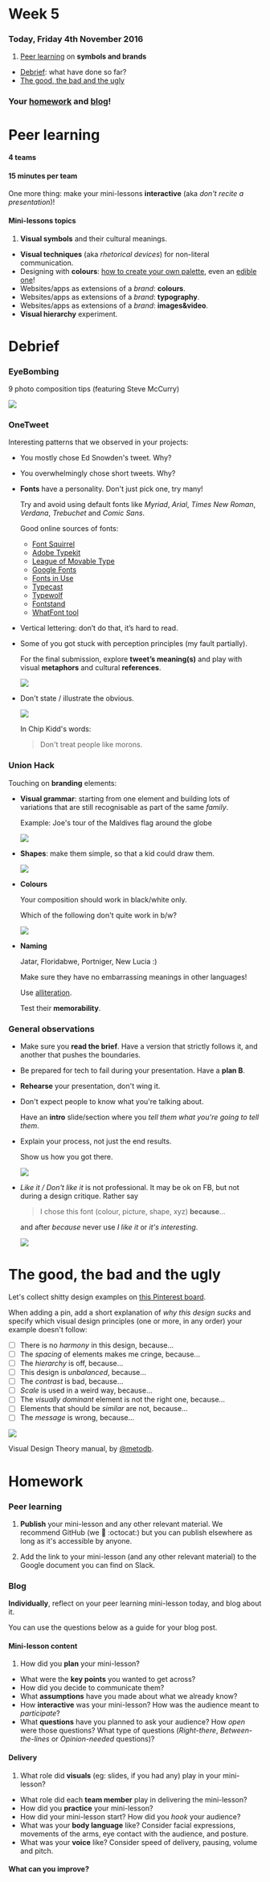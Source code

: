 # Week 5

### Today, Friday 4th November 2016

1. [Peer learning](#peer-learning) on **symbols and brands** 
* [Debrief](#debrief): what have done so far?
* [The good, the bad and the ugly](#the-good-the-bad-and-the-ugly)

<!--* Workshop: how to present your work-->

### Your [homework](#homework) and [blog](#blog)!


# Peer learning

#### 4 teams

#### 15 minutes per team

One more thing: make your mini-lessons **interactive** (aka *don't recite a presentation*)!

#### Mini-lessons topics

1. **Visual symbols** and their cultural meanings.
* **Visual techniques** (aka *rhetorical devices*) for non-literal communication.
* Designing with **colours**: [how to create your own palette](http://www.smashingmagazine.com/2010/02/color-theory-for-designer-part-3-creating-your-own-color-palettes), even an [edible one](http://idsgn.org/posts/an-edible-color-palette)!
* Websites/apps as extensions of a *brand*: **colours**.
* Websites/apps as extensions of a *brand*: **typography**.
* Websites/apps as extensions of a *brand*: **images&video**.
* **Visual hierarchy** experiment.


# Debrief

### EyeBombing

9 photo composition tips (featuring Steve McCurry)

[![](https://github.com/RavensbourneWebMedia/Web-Design-principles/blob/2016/sessions/07/assets/steve-mccurry.png)](https://www.youtube.com/watch?v=7ZVyNjKSr0M)

### OneTweet

Interesting patterns that we observed in your projects:

* You mostly chose Ed Snowden's tweet. Why?  
 
* You overwhelmingly chose short tweets. Why?

* **Fonts** have a personality. Don't just pick one, try many!  
  
	Try and avoid using default fonts like *Myriad*, *Arial*, *Times New Roman*, *Verdana*, *Trebuchet* and *Comic Sans*.  
  
	Good online sources of fonts: 
	
	* [Font Squirrel](http://www.fontsquirrel.com/)
	* [Adobe Typekit](https://typekit.com)
	* [League of Movable Type](https://www.theleagueofmoveabletype.com/)
	* [Google Fonts](https://www.google.com/fonts)
	* [Fonts in Use](http://fontsinuse.com/)
	* [Typecast](http://typecast.com/)
	* [Typewolf](https://www.typewolf.com/)
	* [Fontstand](https://fontstand.com/)
	* [WhatFont tool](http://chengyinliu.com/whatfont.html)

* Vertical lettering: don’t do that, it’s hard to read.

* Some of you got stuck with perception principles (my fault partially).   
  
	For the final submission, explore **tweet’s meaning(s)** and play with visual **metaphors** and cultural **references**.  
  
	![](https://github.com/RavensbourneWebMedia/Web-Design-principles/blob/2016/sessions/07/assets/snowden-research-by-joe.jpg) 

* Don't state / illustrate the obvious.

	[![](https://github.com/RavensbourneWebMedia/Web-Design-principles/blob/2016/sessions/07/assets/chip-kidd-apple.png)](https://youtu.be/cC0KxNeLp1E?t=3m17s)

	In Chip Kidd's words:  
  
	> Don't treat people like morons.

### Union Hack

Touching on **branding** elements:

* **Visual grammar**: starting from one element and building lots of variations that are still recognisable as part of the same *family*.   
  
	Example: Joe's tour of the Maldives flag around the globe
	
	![](https://raw.githubusercontent.com/RajeevG96/TheUnionHack/master/Joe's%20Flags/Maldives-4.png)
	
* **Shapes**: make them simple, so that a kid could draw them.

	![](assets/drawing-logos-from-memory.png)
	
<!--* Symbols  --> 

* **Colours**

	Your composition should work in black/white only.  
  
  	Which of the following don't quite work in b/w?
	
	![](assets/logos-bw.jpg)

* **Naming**  
  
	Jatar, Floridabwe, Portniger, New Lucia :)
	
	Make sure they have no embarrassing meanings in other languages!
	
	Use [alliteration](http://robdkelly.com/blog/marketing/alliteration-examples/).
	
	Test their **memorability**.

### General observations

* Make sure you **read the brief**. Have a version that strictly follows it, and another that pushes the boundaries.

* Be prepared for tech to fail during your presentation. Have a **plan B**.

* **Rehearse** your presentation, don't wing it. 
 
* Don't expect people to know what you're talking about. 

	Have an **intro** slide/section where you *tell them what you're going to tell them*.

* Explain your process, not just the end results.   
  
	Show us how you got there.  
  
	[![](http://fiascodesign.co.uk/wp-content/uploads/2014/06/03-B_VS.jpg)](http://fiascodesign.co.uk/case_studies/videoscribe-case-study/)

* *Like it / Don't like it* is not professional. It may be ok on FB, but not during a design critique. Rather say 

	> I chose this font (colour, picture, shape, xyz) **because**...

	and after *because* never use *I like it* or *it's interesting*.  
  
	![](assets/thumbs-down.png)

# The good, the bad and the ugly

Let's collect shitty design examples on [this Pinterest board](https://www.pinterest.com/metodb/unbelievable-visual-design).

When adding a pin, add a short explanation of *why this design sucks* and specify which visual design principles (one or more, in any order) your example doesn't follow:

- [ ] There is no *harmony* in this design, because...
- [ ] The *spacing* of elements makes me cringe, because...  
- [ ] The *hierarchy* is off, because...  
- [ ] This design is *unbalanced*, because...
- [ ] The *contrast* is bad, because...
- [ ] *Scale* is used in a weird way, because...
- [ ] The *visually dominant* element is not the right one, because...
- [ ] Elements that should be *similar* are not, because...
- [ ] The *message* is wrong, because...

<!-- https://en.wikipedia.org/wiki/Design_elements_and_principles#Principles_of_design -->

[![](assets/VisualDesignTheory_Presentation_Universal_Cover.jpg)](assets/VisualDesignTheory_Presentation_Universal.pdf)

Visual Design Theory manual, by [@metodb](https://twitter.com/metodb).


# Homework

### Peer learning

1. **Publish** your mini-lesson and any other relevant material. We recommend GitHub (we :green_heart: :octocat:) but you can publish elsewhere as long as it's accessible by anyone.

2. Add the link to your mini-lesson (and any other relevant material) to the Google document you can find on Slack.

### Blog 

**Individually**, reflect on your peer learning mini-lesson today, and blog about it.

You can use the questions below as a guide for your blog post.

#### Mini-lesson **content**   
	
1. How did you **plan** your mini-lesson?
* What were the **key points** you wanted to get across?
* How did you decide to communicate them?
* What **assumptions** have you made about what we already know?
* How **interactive** was your mini-lesson? How was the audience meant to *participate*? 
* What **questions** have you planned to ask your audience? How *open* were those questions? What type of questions (*Right-there*, *Between-the-lines* or *Opinion-needed* questions)?
	
#### **Delivery**
	
1. What role did **visuals** (eg: slides, if you had any) play in your mini-lesson?
* What role did each **team member** play in delivering the mini-lesson? 
* How did you **practice** your mini-lesson?
* How did your mini-lesson start? How did you *hook* your audience?
* What was your **body language** like? Consider facial expressions, movements of the arms, eye contact with the audience, and posture.
* What was your **voice** like? Consider speed of delivery, pausing, volume and pitch.

#### What can you **improve**?